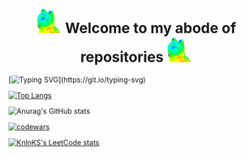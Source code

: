 <h1 align="center"><img src="https://github.com/broder18/broder18/blob/main/6KpV.gif" height="50"/>
  Welcome to my abode of repositories 
<img src="https://github.com/broder18/broder18/blob/main/6KpV.gif" height="50"/></h1>

[![Typing SVG](https://readme-typing-svg.herokuapp.com?font=&duration=4000&color=2EF7DB&background=000000B1&width=1000&height=100&lines=My+main+occupation+is+related+to+digital+image+processing+and+video+stream+analysis.+;I+graduated+from+the+university+in+the+direction+of+Infocommunication+technologies+;of+spatial+information+analysis+and+processing.)](https://git.io/typing-svg)

[![Top Langs](https://github-readme-stats.vercel.app/api/top-langs/?username=broder18&langs_count=8&&show_icons=true&theme=blue-green)](https://github.com/broder18/github-readme-stats)



![Anurag's GitHub stats](https://github-readme-stats.vercel.app/api?username=broder18&show_icons=true&theme=blue-green)

[![codewars](https://www.codewars.com/users/broder18/badges/large)](https://www.codewars.com/users/broder18)   

[![KnlnKS's LeetCode stats](https://leetcode-stats-six.vercel.app/api?username=broder18&theme=dark)](https://github.com/broder18/leetcode-stats)

<!--
**broder18/broder18** is a ✨ _special_ ✨ repository because its `README.md` (this file) appears on your GitHub profile.

Here are some ideas to get you started:

- 🔭 I’m currently working on ...
- 🌱 I’m currently learning ...
- 👯 I’m looking to collaborate on ...
- 🤔 I’m looking for help with ...
- 💬 Ask me about ...
- 📫 How to reach me: ...
- 😄 Pronouns: ...
- ⚡ Fun fact: ...
-->
